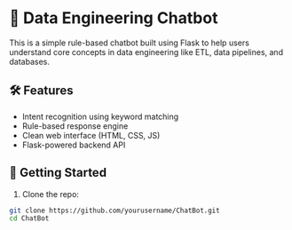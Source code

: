# 🤖 Data Engineering Chatbot

This is a simple rule-based chatbot built using Flask to help users understand core concepts in data engineering like ETL, data pipelines, and databases.

## 🛠 Features
- Intent recognition using keyword matching
- Rule-based response engine
- Clean web interface (HTML, CSS, JS)
- Flask-powered backend API

## 🚀 Getting Started

1. Clone the repo:
```bash
git clone https://github.com/yourusername/ChatBot.git
cd ChatBot
